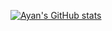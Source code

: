 [![Ayan's GitHub stats](https://github-readme-stats.vercel.app/api?username=petlikarayan&show_icons=true&theme=transparent)](https://github.com/anuraghazra/github-readme-stats)
